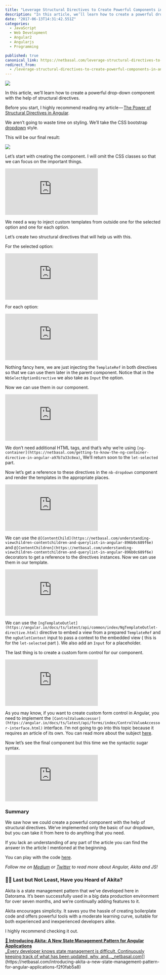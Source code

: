 ```yaml
---
title: "Leverage Structural Directives to Create Powerful Components in Angular"
description: "In this article, we’ll learn how to create a powerful drop-down component with the help of structural directives. Before you start, I highly recommend reading my article — The Power of Structural…"
date: "2017-06-13T14:31:42.551Z"
categories: 
  - JavaScript
  - Web Development
  - Angular2
  - Angularjs
  - Programming

published: true
canonical_link: https://netbasal.com/leverage-structural-directives-to-create-powerful-components-in-angular-c95e3cfde789
redirect_from:
  - /leverage-structural-directives-to-create-powerful-components-in-angular-c95e3cfde789
---
```


![](./asset-1.jpeg)

In this article, we’ll learn how to create a powerful drop-down component with the help of structural directives.

Before you start, I highly recommend reading my article — [The Power of Structural Directives in Angular](https://netbasal.com/the-power-of-structural-directives-in-angular-bfe4d8c44fb1).

We aren’t going to waste time on styling. We’ll take the CSS bootstrap [dropdown](http://getbootstrap.com/components/#dropdowns) style.

This will be our final result:

![](./asset-2.gif)

Let’s start with creating the component. I will omit the CSS classes so that we can focus on the important things.

<Embed src="https://gist.github.com/NetanelBasal/5a2989f8ce70c4f554fabcb17d05fad6.js" aspectRatio={0.357} caption="" />

We need a way to inject custom templates from outside one for the selected option and one for each option.

Let’s create two structural directives that will help us with this.

For the selected option:

<Embed src="https://gist.github.com/NetanelBasal/eb39e7ef270f76a89c7ca387107abd86.js" aspectRatio={0.357} caption="" />

For each option:

<Embed src="https://gist.github.com/NetanelBasal/d171f3bd9a3ba32dcb2af81fba9836ee.js" aspectRatio={0.357} caption="" />

Nothing fancy here, we are just injecting the `TemplateRef` in both directives so that we can use them later in the parent component. Notice that in the `NbSelectOptionDirective` we also take as `Input` the option.

Now we can use them in our component.

<Embed src="https://gist.github.com/NetanelBasal/e1784c2f7329d07a0872995176d2b157.js" aspectRatio={0.357} caption="" />

We don’t need additional HTML tags, and that’s why we’re using `[ng-container](https://netbasal.com/getting-to-know-the-ng-container-directive-in-angular-a97b7a33c8ea)`[.](https://netbasal.com/getting-to-know-the-ng-container-directive-in-angular-a97b7a33c8ea) We’ll return soon to the `let-selected` part.

Now let’s get a reference to these directives in the `nb-dropdown` component and render the templates in the appropriate places.

<Embed src="https://gist.github.com/NetanelBasal/48105469a7c3679161129aef4547deb0.js" aspectRatio={0.357} caption="" />

We can use the `@[ContentChild](https://netbasal.com/understanding-viewchildren-contentchildren-and-querylist-in-angular-896b0c689f6e)` and `@[ContentChildren](https://netbasal.com/understanding-viewchildren-contentchildren-and-querylist-in-angular-896b0c689f6e)` decorators to get a reference to the directives instances. Now we can use them in our template.

<Embed src="https://gist.github.com/NetanelBasal/73bf27ed29ae2b1222035bfb1fd2ded9.js" aspectRatio={0.357} caption="" />

We can use the `[ngTemplateOutlet](https://angular.io/docs/ts/latest/api/common/index/NgTemplateOutlet-directive.html)` directive to embed a view from a prepared `TemplateRef` and the `ngOutletContext` input to pass a context to the embedded view ( this is for the `let-selected` part ). We also add an `Input` for a placeholder.

The last thing is to create a custom form control for our component.

<Embed src="https://gist.github.com/NetanelBasal/2f0aea1ff3111108f7145727a8831ee6.js" aspectRatio={0.357} caption="" />

As you may know, if you want to create custom form control in Angular, you need to implement the `[ControlValueAccessor](https://angular.io/docs/ts/latest/api/forms/index/ControlValueAccessor-interface.html)` interface. I’m not going to go into this topic because it requires an article of its own. You can read more about the subject [here](https://netbasal.com/angular-custom-form-controls-made-easy-4f963341c8e2).

Now let’s see the final component but this time we the syntactic sugar syntax.

<Embed src="https://gist.github.com/NetanelBasal/9f8f642c5532a1f5c8d23ad790f64fba.js" aspectRatio={0.357} caption="" />

### Summary

We saw how we could create a powerful component with the help of structural directives. We’ve implemented only the basic of our dropdown, but you can take it from here to do anything that you need.

If you lack an understanding of any part of the article you can find the answer in the article I mentioned at the beginning.

You can play with the code [here](https://plnkr.co/edit/KsVKOO1vpXaTw5DJRqZ6?p=preview).

_Follow me on_ [_Medium_](https://medium.com/@NetanelBasal/) _or_ [_Twitter_](https://twitter.com/NetanelBasal) _to read more about Angular, Akita and JS!_

### 👂🏻 **Last but Not Least, Have you Heard of Akita?**

Akita is a state management pattern that we’ve developed here in Datorama. It’s been successfully used in a big data production environment for over seven months, and we’re continually adding features to it.

Akita encourages simplicity. It saves you the hassle of creating boilerplate code and offers powerful tools with a moderate learning curve, suitable for both experienced and inexperienced developers alike.

I highly recommend checking it out.

[**🚀 Introducing Akita: A New State Management Pattern for Angular Applications**  
_Every developer knows state management is difficult. Continuously keeping track of what has been updated, why, and…_netbasal.com](https://netbasal.com/introducing-akita-a-new-state-management-pattern-for-angular-applications-f2f0fab5a8 "https://netbasal.com/introducing-akita-a-new-state-management-pattern-for-angular-applications-f2f0fab5a8")[](https://netbasal.com/introducing-akita-a-new-state-management-pattern-for-angular-applications-f2f0fab5a8)
